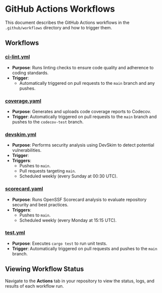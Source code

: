 # GitHub Actions Workflows

This document describes the GitHub Actions workflows in the `.github/workflows` directory and how to trigger them.

## Workflows

### [ci-lint.yml](ci-lint.yml)
- **Purpose**: Runs linting checks to ensure code quality and adherence to coding standards.
- **Trigger**: 
  - Automatically triggered on pull requests to the `main` branch and any pushes.

### [coverage.yaml](coverage.yaml)
- **Purpose**: Generates and uploads code coverage reports to Codecov.
- **Trigger**: Automatically triggered on pull requests to the `main` branch and pushes to the `codecov-test` branch.

### [devskim.yml](devskim.yml)
- **Purpose**: Performs security analysis using DevSkim to detect potential vulnerabilities.
- **Trigger**: 
- **Triggers**:
  - Pushes to `main`.
  - Pull requests targeting `main`.
  - Scheduled weekly (every Sunday at 00:30 UTC).

### [scorecard.yaml](scorecard.yaml)
- **Purpose**: Runs OpenSSF Scorecard analysis to evaluate repository security and best practices.
- **Triggers**:
  - Pushes to `main`.
  - Scheduled weekly (every Monday at 15:15 UTC).

### [test.yml](test.yml)
- **Purpose**: Executes `cargo test` to run unit tests.
- **Trigger**: Automatically triggered on pull requests and pushes to the `main` branch.


## Viewing Workflow Status

Navigate to the **Actions** tab in your repository to view the status, logs, and results of each workflow run.